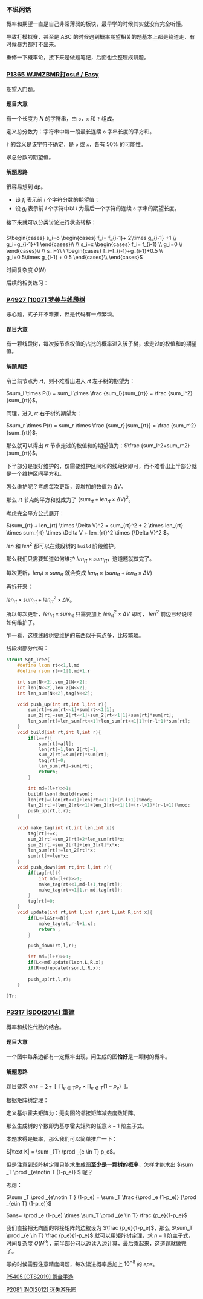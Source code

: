### 不说闲话

概率和期望一直是自己非常薄弱的板块，最早学的时候其实就没有完全听懂。

导致打模拟赛，甚至是 ABC 的时候遇到概率期望相关的题基本上都是绕道走，有时候暴力都打不出来。

重修一下概率论，接下来是做题笔记，后面也会整理成讲题。

### [P1365 WJMZBMR打osu! / Easy](https://www.luogu.com.cn/problem/P1365)

期望入门题。

#### 题目大意

有一个长度为 $N$ 的字符串，由 `o`，`x` 和 `?` 组成。

定义总分数为：字符串中每一段最长连续 `o` 字串长度的平方和。

`?` 的含义是该字符不确定，是 `o` 或 `x`，各有 $50 \%$ 的可能性。

求总分数的期望值。

#### 解题思路

很容易想到 dp。

- 设 $f_i$ 表示前 $i$ 个字符分数的期望值；
- 设 $g_i$ 表示前 $i$ 个字符中以 $i$ 为最后一个字符的连续 `o` 字串的期望长度。

接下来就可以分类讨论进行状态转移：

##### 

$\begin{cases} s_i=o \begin{cases} f_i= f_{i-1}+ 2\times g_{i-1} +1 \\ g_i=g_{i-1}+1 \end{cases}\\ \\ s_i=x \begin{cases} f_i= f_{i-1} \\ g_i=0 \\ \end{cases}\\ \\ s_i=?\ \ \begin{cases} f_i=f_{i-1}+g_{i-1}+0.5 \\ g_i=0.5\times g_{i-1} + 0.5  \end{cases}\\ \end{cases}$

时间复杂度 $O(N)$

后续的相关练习：

### [P4927 [1007] 梦美与线段树](https://www.luogu.com.cn/problem/P4927)

恶心题，式子并不难推，但是代码有一点繁琐。

#### 题目大意

有一颗线段树，每次按节点权值的占比的概率进入该子树，求走过的权值和的期望值。

#### 解题思路

令当前节点为 $rt$，则不难看出进入 $rt$ 左子树的期望为：

$sum_l \times P(l) = sum_l \times \frac {sum_l}{sum_{rt}} = \frac {sum_l^2}{sum_{rt}}$。

同理，进入 $rt$ 右子树的期望为：

$sum_r \times P(r) = sum_r \times \frac {sum_r}{sum_{rt}} = \frac {sum_r^2}{sum_{rt}}$。

那么就可以得出 $rt$ 节点走过的权值和的期望值为：$\frac {sum_l^2+sum_r^2}{sum_{rt}}$。

下半部分是很好维护的，仅需要维护区间和的线段树即可，而不难看出上半部分就是一个维护区间平方和。

怎么维护呢？考虑每次更新，设增加的数值为 $\Delta V$。

那么 $rt$ 节点的平方和就成为了 $(sum_{rt} + len_{rt} \times \Delta V)^2$。

考虑完全平方公式展开：

$(sum_{rt} + len_{rt} \times \Delta V)^2 = sum_{rt}^2 + 2 \times len_{rt} \times sum_{rt} \times \Delta V + len_{rt}^2 \times {\Delta V}^2 $。

$len$ 和 ${len}^2$ 都可以在线段树的 `build` 阶段维护。

那么我们只需要知道如何维护 $len_{rt} \times sum_{rt}$，这道题就做完了。

每次更新，$len_rt \times sum_{rt}$ 就会变成 $len_{rt} \times (sum_{rt} + len_{rt} \times \Delta V)$

再拆开来：

$len_{rt} \times sum_{rt} + len_{rt}^2 \times \Delta V$。

所以每次更新，$len_{rt} \times sum_{rt}$ 只需要加上 $len_{rt}^2 \times \Delta V$ 即可， $len^2$ 前边已经说过如何维护了。

乍一看，这棵线段树要维护的东西似乎有点多，比较繁琐。

线段树部分代码：

```cpp
struct Sgt_Tree{
    #define lson rt<<1,l,md
    #define rson rt<<1|1,md+1,r

    int sum[N<<2],sum_2[N<<2];
    int len[N<<2],len_2[N<<2]; 
    int len_sum[N<<2],tag[N<<2];

    void push_up(int rt,int l,int r){
        sum[rt]=sum[rt<<1]+sum[rt<<1|1];
        sum_2[rt]=sum_2[rt<<1]+sum_2[rt<<1|1]+sum[rt]*sum[rt];
        len_sum[rt]=len_sum[rt<<1]+len_sum[rt<<1|1]+(r-l+1)*sum[rt];
    }
    void build(int rt,int l,int r){
        if(l==r){
            sum[rt]=a[l];
            len[rt]=1,len_2[rt]=1;
            sum_2[rt]=sum[rt]*sum[rt];
            tag[rt]=0;
            len_sum[rt]=sum[rt];
            return;
        }

        int md=(l+r)>>1;
        build(lson);build(rson);
        len[rt]=(len[rt<<1]+len[rt<<1|1]+(r-l+1))%mod;
        len_2[rt]=(len_2[rt<<1]+len_2[rt<<1|1]+(r-l+1)*(r-l+1))%mod;
        push_up(rt,l,r);
    }
    
    void make_tag(int rt,int len,int x){
        tag[rt]+=x;
        sum_2[rt]=sum_2[rt]+2*len_sum[rt]*x;
        sum_2[rt]=sum_2[rt]+len_2[rt]*x*x;
        len_sum[rt]+=len_2[rt]*x;
        sum[rt]+=len*x;  
    }
    void push_down(int rt,int l,int r){
        if(tag[rt]){
            int md=(l+r)>>1;
            make_tag(rt<<1,md-l+1,tag[rt]);
            make_tag(rt<<1|1,r-md,tag[rt]);
        }
        tag[rt]=0;
    }
    void update(int rt,int l,int r,int L,int R,int x){
        if(L<=l&&r<=R){
            make_tag(rt,r-l+1,x);
            return ;
        }

        push_down(rt,l,r);

        int md=(l+r)>>1;        
        if(L<=md)update(lson,L,R,x);
        if(R>md)update(rson,L,R,x);
        
        push_up(rt,l,r);
    }

}Tr;
```

### [P3317 [SDOI2014] 重建](https://www.luogu.com.cn/problem/P3317)

概率和线性代数的结合。

#### 题目大意

一个图中每条边都有一定概率出现，问生成的图**恰好**是一颗树的概率。

#### 解题思路

题目要求 $ans = \sum _{T} \ \ [\ \ \prod _{e \in T} p_e \times \prod _{e \notin T} (1-p_e) \ \ ]$。

根据矩阵树定理：

定义基尔霍夫矩阵为：无向图的邻接矩阵减去度数矩阵。

那么生成树的个数即为基尔霍夫矩阵的任意 $k-1$ 阶主子式。

本题求得是概率，那么我们可以简单推广一下：

$|\text K| = \sum _{T} \prod _{e \in T} p_e$。

但是注意到矩阵树定理只能求生成图**至少是一颗树的概率**，怎样才能求出 $\sum _T \prod _{e\notin T (1-p_e)} $ 呢？

考虑：

$\sum _T \prod _{e\notin T } (1-p_e) = \sum _T \frac {\prod _e (1-p_e)} {\prod _{e\in T} (1-p_e)}$
 
$ans= \prod _e (1-p_e) \times \sum_T \prod _{e \in T}  \frac {p_e}{1-p_e}$

我们直接把无向图的邻接矩阵的边权设为 $\frac {p_e}{1-p_e}$，那么 $\sum_T \prod _{e \in T}  \frac {p_e}{1-p_e}$ 就可以用矩阵树定理，求 $n-1$ 阶主子式，时间复杂度 $O(N^3)$，前半部分可以边读入边计算，最后乘起来，这道题就做完了。

写的时候需要注意精度问题，每次读进概率后加上 $10^{-8}$ 的 $eps$。


[P5405 [CTS2019] 氪金手游](https://www.luogu.com.cn/problem/P5405)

[P2081 [NOI2012] 迷失游乐园](https://www.luogu.com.cn/problem/P2081)
